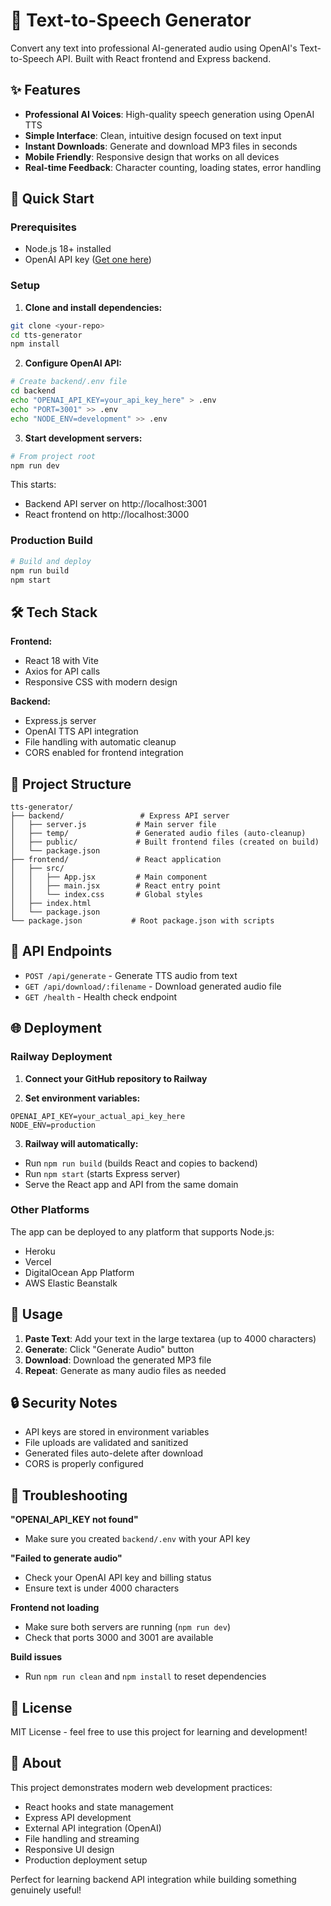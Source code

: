 # 🎵 Text-to-Speech Generator

Convert any text into professional AI-generated audio using OpenAI's Text-to-Speech API. Built with React frontend and Express backend.

## ✨ Features

- **Professional AI Voices**: High-quality speech generation using OpenAI TTS
- **Simple Interface**: Clean, intuitive design focused on text input
- **Instant Downloads**: Generate and download MP3 files in seconds
- **Mobile Friendly**: Responsive design that works on all devices
- **Real-time Feedback**: Character counting, loading states, error handling

## 🚀 Quick Start

### Prerequisites

- Node.js 18+ installed
- OpenAI API key ([Get one here](https://platform.openai.com/api-keys))

### Setup

1. **Clone and install dependencies:**
```bash
git clone <your-repo>
cd tts-generator
npm install
```

2. **Configure OpenAI API:**
```bash
# Create backend/.env file
cd backend
echo "OPENAI_API_KEY=your_api_key_here" > .env
echo "PORT=3001" >> .env
echo "NODE_ENV=development" >> .env
```

3. **Start development servers:**
```bash
# From project root
npm run dev
```

This starts:
- Backend API server on http://localhost:3001
- React frontend on http://localhost:3000

### Production Build

```bash
# Build and deploy
npm run build
npm start
```

## 🛠 Tech Stack

**Frontend:**
- React 18 with Vite
- Axios for API calls
- Responsive CSS with modern design

**Backend:**
- Express.js server
- OpenAI TTS API integration
- File handling with automatic cleanup
- CORS enabled for frontend integration

## 📁 Project Structure

```
tts-generator/
├── backend/                 # Express API server
│   ├── server.js           # Main server file
│   ├── temp/               # Generated audio files (auto-cleanup)
│   ├── public/             # Built frontend files (created on build)
│   └── package.json
├── frontend/               # React application
│   ├── src/
│   │   ├── App.jsx         # Main component
│   │   ├── main.jsx        # React entry point
│   │   └── index.css       # Global styles
│   ├── index.html
│   └── package.json
└── package.json           # Root package.json with scripts
```

## 🔧 API Endpoints

- `POST /api/generate` - Generate TTS audio from text
- `GET /api/download/:filename` - Download generated audio file
- `GET /health` - Health check endpoint

## 🌐 Deployment

### Railway Deployment

1. **Connect your GitHub repository to Railway**

2. **Set environment variables:**
```
OPENAI_API_KEY=your_actual_api_key_here
NODE_ENV=production
```

3. **Railway will automatically:**
- Run `npm run build` (builds React and copies to backend)
- Run `npm start` (starts Express server)
- Serve the React app and API from the same domain

### Other Platforms

The app can be deployed to any platform that supports Node.js:
- Heroku
- Vercel
- DigitalOcean App Platform
- AWS Elastic Beanstalk

## 🎯 Usage

1. **Paste Text**: Add your text in the large textarea (up to 4000 characters)
2. **Generate**: Click "Generate Audio" button
3. **Download**: Download the generated MP3 file
4. **Repeat**: Generate as many audio files as needed

## 🔒 Security Notes

- API keys are stored in environment variables
- File uploads are validated and sanitized
- Generated files auto-delete after download
- CORS is properly configured

## 🐛 Troubleshooting

**"OPENAI_API_KEY not found"**
- Make sure you created `backend/.env` with your API key

**"Failed to generate audio"**
- Check your OpenAI API key and billing status
- Ensure text is under 4000 characters

**Frontend not loading**
- Make sure both servers are running (`npm run dev`)
- Check that ports 3000 and 3001 are available

**Build issues**
- Run `npm run clean` and `npm install` to reset dependencies

## 📝 License

MIT License - feel free to use this project for learning and development!

## 🎵 About

This project demonstrates modern web development practices:
- React hooks and state management
- Express API development
- External API integration (OpenAI)
- File handling and streaming
- Responsive UI design
- Production deployment setup

Perfect for learning backend API integration while building something genuinely useful!